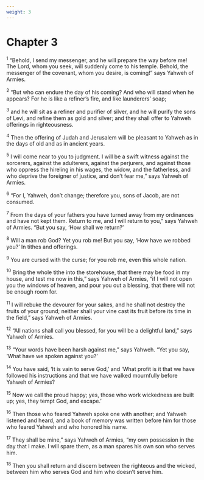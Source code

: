 ```yaml
---
weight: 3
---
```


# Chapter 3

<sup>1</sup> “Behold, I send my messenger, and he will prepare the way before me! The Lord, whom you seek, will suddenly come to his temple. Behold, the messenger of the covenant, whom you desire, is coming!” says Yahweh of Armies. 

<sup>2</sup> “But who can endure the day of his coming? And who will stand when he appears? For he is like a refiner’s fire, and like launderers’ soap; 

<sup>3</sup> and he will sit as a refiner and purifier of silver, and he will purify the sons of Levi, and refine them as gold and silver; and they shall offer to Yahweh offerings in righteousness. 

<sup>4</sup> Then the offering of Judah and Jerusalem will be pleasant to Yahweh as in the days of old and as in ancient years. 

<sup>5</sup> I will come near to you to judgment. I will be a swift witness against the sorcerers, against the adulterers, against the perjurers, and against those who oppress the hireling in his wages, the widow, and the fatherless, and who deprive the foreigner of justice, and don’t fear me,” says Yahweh of Armies. 

<sup>6</sup> “For I, Yahweh, don’t change; therefore you, sons of Jacob, are not consumed. 

<sup>7</sup> From the days of your fathers you have turned away from my ordinances and have not kept them. Return to me, and I will return to you,” says Yahweh of Armies. “But you say, ‘How shall we return?’ 

<sup>8</sup> Will a man rob God? Yet you rob me! But you say, ‘How have we robbed you?’ In tithes and offerings. 

<sup>9</sup> You are cursed with the curse; for you rob me, even this whole nation. 

<sup>10</sup> Bring the whole tithe into the storehouse, that there may be food in my house, and test me now in this,” says Yahweh of Armies, “if I will not open you the windows of heaven, and pour you out a blessing, that there will not be enough room for. 

<sup>11</sup> I will rebuke the devourer for your sakes, and he shall not destroy the fruits of your ground; neither shall your vine cast its fruit before its time in the field,” says Yahweh of Armies. 

<sup>12</sup> “All nations shall call you blessed, for you will be a delightful land,” says Yahweh of Armies. 

<sup>13</sup> “Your words have been harsh against me,” says Yahweh. “Yet you say, ‘What have we spoken against you?’ 

<sup>14</sup> You have said, ‘It is vain to serve God,’ and ‘What profit is it that we have followed his instructions and that we have walked mournfully before Yahweh of Armies? 

<sup>15</sup> Now we call the proud happy; yes, those who work wickedness are built up; yes, they tempt God, and escape.’ 

<sup>16</sup> Then those who feared Yahweh spoke one with another; and Yahweh listened and heard, and a book of memory was written before him for those who feared Yahweh and who honored his name. 

<sup>17</sup> They shall be mine,” says Yahweh of Armies, “my own possession in the day that I make. I will spare them, as a man spares his own son who serves him. 

<sup>18</sup> Then you shall return and discern between the righteous and the wicked, between him who serves God and him who doesn’t serve him. 


